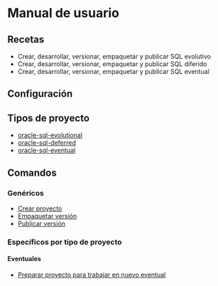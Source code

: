 # Manual de usuario

## Recetas

* Crear, desarrollar, versionar, empaquetar y publicar SQL evolutivo
* Crear, desarrollar, versionar, empaquetar y publicar SQL diferido
* Crear, desarrollar, versionar, empaquetar y publicar SQL eventual

## Configuración

## Tipos de proyecto

* [oracle-sql-evolutional](type-oracle-sql-evolutional.md)
* [oracle-sql-deferred](type-oracle-sql-deferred.md)
* [oracle-sql-eventual](type-oracle-sql-eventual.md)

## Comandos

### Genéricos

* [Crear proyecto](cmd-create-project.md)
* [Empaquetar versión](cmd-package.md)
* [Publicar versión](cmd-publish.md)

### Específicos por tipo de proyecto

#### Eventuales

* [Preparar proyecto para trabajar en nuevo eventual](cmd-create-eventual.md)
